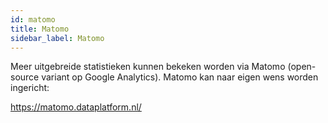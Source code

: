 ```yaml
---
id: matomo
title: Matomo
sidebar_label: Matomo
---
```


Meer uitgebreide statistieken kunnen bekeken worden via Matomo (open-source variant op Google Analytics). Matomo kan naar eigen wens worden ingericht:

https://matomo.dataplatform.nl/ 